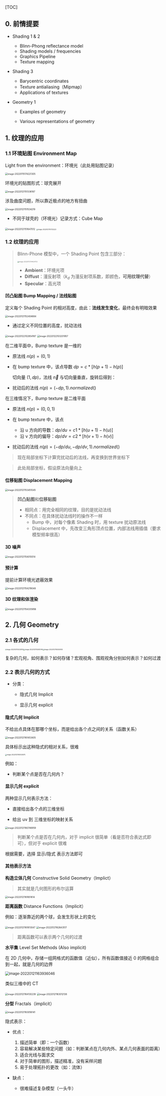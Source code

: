 [TOC]



## 0. 前情提要

+ Shading 1 & 2 
  + Blinn-Phong reflectance model
  + Shading models / frequencies
  + Graphics Pipeline
  + Texture mapping



+ Shading 3
  + Barycentric coordinates
  + Texture antialiasing（Mipmap）
  + Applications of textures



+ Geometry 1

  + Examples of geometry 

  + Various representations of geometry



## 1. 纹理的应用

### 1.1 环境贴图 Environment Map

Light from the environment：环境光（此处用贴图记录）

<img src="https://www.qiniu.cregskin.com/202201151742337.png" alt="image-20220115174221305" style="zoom:50%;" />



环境光的贴图形式：球壳展开

<img src="https://www.qiniu.cregskin.com/202201211513241.png" alt="image-20220121151336187" style="zoom:50%;" />



涉及曲度问题，所以靠近极点的地方有扭曲

<img src="https://www.qiniu.cregskin.com/202201211515251.png" alt="image-20220121151534219" style="zoom:50%;" />



+ 不同于球壳的（环境光）记录方式：Cube Map

<img src="https://www.qiniu.cregskin.com/202201211516040.png" alt="image-20220121151647012" style="zoom:50%;" />

<img src="https://www.qiniu.cregskin.com/202201211517276.png" alt="image-20220121151725223" style="zoom: 33%;" />





### 1.2 纹理的应用

> Blinn-Phone 模型中，一个 Shading Point 包含三部分：
>
> <img src="https://www.qiniu.cregskin.com/202201131144780.png" alt="image-20220113114424753" style="zoom: 33%;" />
>
> + **Ambient**：环境光项
> + **Diffust**：漫反射项（$k_d$ 为漫反射项系数，即颜色，**可用纹理代替**）
> + **Specular**：高光项



#### 凹凸贴图 Bump Mapping / 法线贴图

定义每个 Shading Point 的相对高度，由此：**法线发生变化**，最终会有明暗效果

<img src="https://www.qiniu.cregskin.com/202201211524725.png" alt="image-20220121152404684" style="zoom: 50%;" />

+ 通过定义不同位置的高度，扰动法线

<img src="https://www.qiniu.cregskin.com/202201221028222.png" alt="image-20220122102854187" style="zoom: 50%;" />

<img src="https://www.qiniu.cregskin.com/202201221032989.png" alt="image-20220122103201957" style="zoom:50%;" />

在二维平面中，Bump texture 是一维的

+ 原法线 $n(p) = (0, 1)$

+ 在 bump texture 中，该点导数 $dp = c * [h(p + 1) - h(p)]$

  切向量 $(1, dp)$，法线 $\vec{n}$ 与切向量垂直，旋转后得到：

+ 扰动后的法线 $n(p) = (-dp, 1).normalized()$



在三维情况下，Bump texture 是二维平面

+ 原法线 $n(p) = (0, 0, 1)$
+ 在 bump texture 中，该点
  + 沿 u 方向的导数：$dp/du = c1 * [h(u+1) - h(u)]$
  + 沿 v 方向的偏导：$dp/dv = c2 * [h(v+1) - h(v)]$

+ 扰动后的法线 $n(p) = (-dp/du, -dp/dv, 1).normalized()$

> 现在局部坐标下计算完扰动后的法线，再变换到世界坐标下

> 此处局部坐标，假设原法向量向上



#### 位移贴图 Displacement Mapping

<img src="https://www.qiniu.cregskin.com/202201211534075.png" alt="image-20220121153451045" style="zoom:50%;" />



> **凹凸贴图**和**位移贴图**
>
> + 相同点：用完全相同的纹理，目的是扰动法线
> + 不同点：在具体扰动法线时的操作不一样
>   + Bump 中，对每个像素 Shading 时，用 texture 扰动原法线
>   + Displacement 中，先改变三角形顶点位置，内部法线用插值（要求模型频率很高）



#### 3D 噪声

<img src="https://www.qiniu.cregskin.com/202201211540046.png" alt="image-20220121154010014" style="zoom:50%;" />





#### 预计算

提前计算环境光遮蔽效果

<img src="https://www.qiniu.cregskin.com/202201211542080.png" alt="image-20220121154219048" style="zoom:50%;" />



#### 3D 纹理和体渲染

<img src="https://www.qiniu.cregskin.com/202201211543989.png" alt="image-20220121154335956" style="zoom:50%;" />





## 2. 几何 Geometry

### 2.1 各式的几何

<img src="https://www.qiniu.cregskin.com/202201211555818.png" alt="image-20220121155539783" style="zoom:30%;" /><img src="https://www.qiniu.cregskin.com/202201211558783.png" alt="image-20220121155815749" style="zoom:32%;" /><img src="https://www.qiniu.cregskin.com/202201211559136.png" alt="image-20220121155939105" style="zoom:33%;" />

复杂的几何，如何表示？如何存储？宏观视角、围观视角分别如何表示？如何过渡



### 2.2 表示几何的方式

+ 分类：

  + 隐式几何 Implicit

  + 显示几何 explicit



#### 隐式几何 Implicit

不给出点具体在那哪个坐标，而是给出各个点之间的关系（函数关系）

<img src="https://www.qiniu.cregskin.com/202201211614436.png" alt="image-20220121161453405" style="zoom:50%;" />

具体标示出这种隐式的相对关系，很难

<img src="https://www.qiniu.cregskin.com/202201211605009.png" alt="image-20220121160535975" style="zoom: 33%;" />

例如：

+ 判断某个点是否在几何内？



#### 显示几何 explicit

两种显示几何表示方法：

+ 直接给出各个点的三维坐标

+ 给出 uv 到 三维坐标的映射关系

<img src="https://www.qiniu.cregskin.com/202201211607995.png" alt="image-20220121160746959" style="zoom:50%;" />

> 判断某个点是否在几何内，对于 implicit 很简单（看是否符合表达式即可），但对于 explicit 很难



根据需要，选择 显示/隐式 表示方法即可



#### 其他表示方法

**构造立体几何** Constructive Solid Geometry（Implict）

> 其实就是几何图形的布尔运算

<img src="https://www.qiniu.cregskin.com/202201211616659.png" alt="image-20220121161651614" style="zoom:50%;" />

**距离函数** Distance Functions（Implicit）

例如：逐渐靠近的两个球，会发生形状上的变化

<img src="https://www.qiniu.cregskin.com/202201211618092.png" alt="image-20220121161813047" style="zoom:50%;" />

<img src="https://www.qiniu.cregskin.com/202201211626549.png" alt="image-20220121162643517" style="zoom:50%;" />

> 距离函数可以表示两个几何的过渡



**水平集** Level Set Methods (Also implicit)

在 2D 几何中，存储一组网格式的函数值（近似），所有函数值接近 0 的网格组合到一起，就是几何的边界

<img src="https://www.qiniu.cregskin.com/202201211639076.png" alt="image-20220121163936046" style="zoom:80%;" />

类似三维中的 CT

<img src="https://www.qiniu.cregskin.com/202201211641272.png" alt="image-20220121164130239" style="zoom:50%;" />



<img src="https://www.qiniu.cregskin.com/202201211630189.png" alt="image-20220121163012138" style="zoom:50%;" />



**分型** Fractals（implicit）

<img src="https://www.qiniu.cregskin.com/202201211630190.png" alt="image-20220121163056141" style="zoom:50%;" />



隐式表示：

+ 优点：
  1. 描述简单（即：一个函数）
  2. 容易解决某些特定问题（如：判断某点在几何内外、某点几何表面的距离）
  3. 适合光线与面求交
  4. 对于简单的图形，描述精准，没有采样问题
  5. 易于处理拓扑的更改（如：流体）

+ 缺点：
  + 很难描述复杂模型（一头牛）







